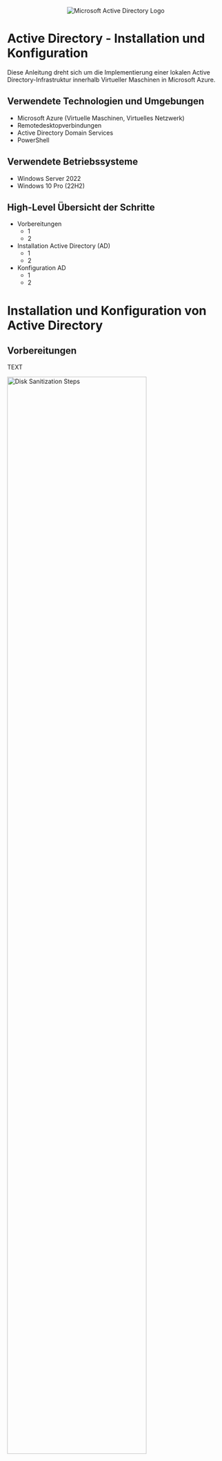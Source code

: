 <p align="center">
<img src="https://i.imgur.com/pU5A58S.png" alt="Microsoft Active Directory Logo"/>
</p>

<h1>Active Directory - Installation und Konfiguration</h1>
Diese Anleitung dreht sich um die Implementierung einer lokalen Active Directory-Infrastruktur innerhalb Virtueller Maschinen in Microsoft Azure.
<br />



<!-- NEW SECTION -->
<!-- NEW SECTION -->
<!-- NEW SECTION -->
<h2>Verwendete Technologien und Umgebungen</h2>

- Microsoft Azure (Virtuelle Maschinen, Virtuelles Netzwerk)
- Remotedesktopverbindungen 
- Active Directory Domain Services
- PowerShell



<!-- NEW SECTION -->
<!-- NEW SECTION -->
<!-- NEW SECTION -->
<h2>Verwendete Betriebssysteme</h2>

- Windows Server 2022
- Windows 10 Pro (22H2)



<!-- NEW SECTION -->
<!-- NEW SECTION -->
<!-- NEW SECTION -->
<h2>High-Level Übersicht der Schritte</h2>

- Vorbereitungen
  - 1
  - 2
- Installation Active Directory (AD)
  - 1
  - 2
- Konfiguration AD
  - 1
  - 2



<!-- NEW SECTION -->
<!-- NEW SECTION -->
<!-- NEW SECTION -->
<h1>Installation und Konfiguration von Active Directory</h1>



<!-- NEW SECTION -->
<!-- NEW SECTION -->
<!-- NEW SECTION -->
<h2>Vorbereitungen</h2>

<p>
TEXT
</p>
<p>
<img src="" height="80%" width="80%" alt="Disk Sanitization Steps"/>
</p>
<br />



<!-- NEW SECTION -->
<!-- NEW SECTION -->
<!-- NEW SECTION -->
<h2>Installation Active Directory</h2>

<p>
TEXT
</p>
<p>
<img src="" height="80%" width="80%" alt="Disk Sanitization Steps"/>
</p>
<br />



<!-- NEW SECTION -->
<!-- NEW SECTION -->
<!-- NEW SECTION -->
<h2>Konfiguration Active Directory</h2>

<p>
TEXT
</p>
<p>
<img src="" height="80%" width="80%" alt="Disk Sanitization Steps"/>
</p>
<br />
